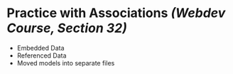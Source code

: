 # Practice with Associations *(Webdev Course, Section 32)*

- Embedded Data
- Referenced Data
- Moved models into separate files